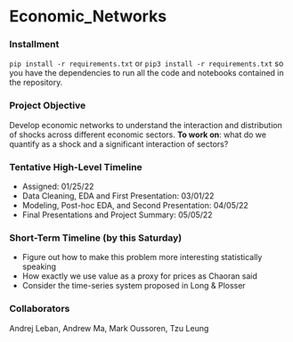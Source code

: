 # Economic_Networks

### Installment
```pip install -r requirements.txt``` or ```pip3 install -r requirements.txt``` so you have the dependencies to run all the code and notebooks contained in the repository. 

### Project Objective
Develop economic networks to understand the interaction and distribution of shocks across different economic sectors. **To work on**: what do we quantify as a shock and a significant interaction of sectors?

### Tentative High-Level Timeline
- Assigned: 01/25/22 
- Data Cleaning, EDA and First Presentation: 03/01/22 
- Modeling, Post-hoc EDA, and Second Presentation: 04/05/22
- Final Presentations and Project Summary: 05/05/22

### Short-Term Timeline (by this Saturday)
- Figure out how to make this problem more interesting statistically speaking
- How exactly we use value as a proxy for prices as Chaoran said
- Consider the time-series system proposed in Long & Plosser

### Collaborators
Andrej Leban, Andrew Ma, Mark Oussoren, Tzu Leung

